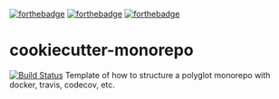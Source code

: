 [![forthebadge](https://forthebadge.com/images/badges/you-didnt-ask-for-this.svg)](https://forthebadge.com)
[![forthebadge](https://forthebadge.com/images/badges/fo-shizzle.svg)](https://forthebadge.com)
[![forthebadge](https://forthebadge.com/images/badges/certified-snoop-lion.svg)](https://forthebadge.com)
# cookiecutter-monorepo
[![Build Status](https://travis-ci.org/nlittlepoole/cookiecutter-monorepo.svg?branch=master)](https://travis-ci.org/nlittlepoole/cookiecutter-monorepo)
Template of how to structure a polyglot monorepo with docker, travis, codecov, etc. 
